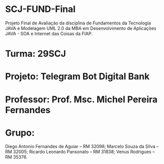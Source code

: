 # SCJ-FUND-Final
Projeto Final de Avaliação da disciplina de Fundamentos da Tecnologia JAVA e Modelagem UML 2.0 da MBA em Desenvolvimento de Aplicações JAVA - SOA e Internet das Coisas da FIAP.
# Turma: 29SCJ
# Projeto: Telegram Bot Digital Bank
# Professor: Prof. Msc. Michel Pereira Fernandes
# Grupo:
Diego Antonio Fernandes de Aguiar – RM 32098; 
Marcelo Souza da Silva – RM 32005; 
Ricardo Leonardo Pansonato – RM 31838; 
Venus Rodrigues – RM 35376.

